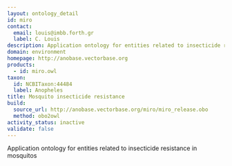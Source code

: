 ```yaml
---
layout: ontology_detail
id: miro
contact:
  email: louis@imbb.forth.gr
  label: C. Louis
description: Application ontology for entities related to insecticide resistance in mosquitos
domain: environment
homepage: http://anobase.vectorbase.org
products:
  - id: miro.owl
taxon:
  id: NCBITaxon:44484
  label: Anopheles
title: Mosquito insecticide resistance
build:
  source_url: http://anobase.vectorbase.org/miro/miro_release.obo
  method: obo2owl
activity_status: inactive
validate: false
---
```


Application ontology for entities related to insecticide resistance in mosquitos
